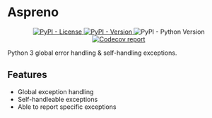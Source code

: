 # Aspreno

<div align="center">
    <!-- License -->
    <a href="https://github.com/Predeactor/Aspreno/blob/main/README.md">
        <img alt="PyPI - License" src="https://img.shields.io/pypi/l/aspreno">
    </a>
    <!-- Version -->
    <a href="https://pypi.org/project/aspreno">
        <img alt="PyPI - Version" src="https://img.shields.io/pypi/v/aspreno">
    </a>
    <!-- Supported Python version -->
    <img alt="PyPI - Python Version" src="https://img.shields.io/pypi/pyversions/aspreno">
    <!-- Codecov -->
    <a href="https://codecov.io/github/Predeactor/Aspreno" >
        <img alt="Codecov report" src="https://codecov.io/github/Predeactor/Aspreno/branch/main/graph/badge.svg?token=YTLWE8VQYM"/>
    </a>
</div>

Python 3 global error handling & self-handling exceptions.

## Features

- Global exception handling
- Self-handleable exceptions
- Able to report specific exceptions
